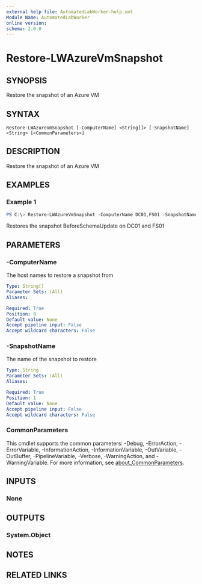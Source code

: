 ```yaml
---
external help file: AutomatedLabWorker-help.xml
Module Name: AutomatedLabWorker
online version:
schema: 2.0.0
---
```


# Restore-LWAzureVmSnapshot

## SYNOPSIS
Restore the snapshot of an Azure VM

## SYNTAX

```
Restore-LWAzureVmSnapshot [-ComputerName] <String[]> [-SnapshotName] <String> [<CommonParameters>]
```

## DESCRIPTION
Restore the snapshot of an Azure VM

## EXAMPLES

### Example 1
```powershell
PS C:\> Restore-LWAzureVmSnapshot -ComputerName DC01,FS01 -SnapshotName BeforeSchemaUpdate
```

Restores the snapshot BeforeSchemaUpdate on DC01 and FS01

## PARAMETERS

### -ComputerName
The host names to restore a snapshot from

```yaml
Type: String[]
Parameter Sets: (All)
Aliases:

Required: True
Position: 0
Default value: None
Accept pipeline input: False
Accept wildcard characters: False
```

### -SnapshotName
The name of the snapshot to restore

```yaml
Type: String
Parameter Sets: (All)
Aliases:

Required: True
Position: 1
Default value: None
Accept pipeline input: False
Accept wildcard characters: False
```

### CommonParameters
This cmdlet supports the common parameters: -Debug, -ErrorAction, -ErrorVariable, -InformationAction, -InformationVariable, -OutVariable, -OutBuffer, -PipelineVariable, -Verbose, -WarningAction, and -WarningVariable. For more information, see [about_CommonParameters](http://go.microsoft.com/fwlink/?LinkID=113216).

## INPUTS

### None
## OUTPUTS

### System.Object
## NOTES

## RELATED LINKS
